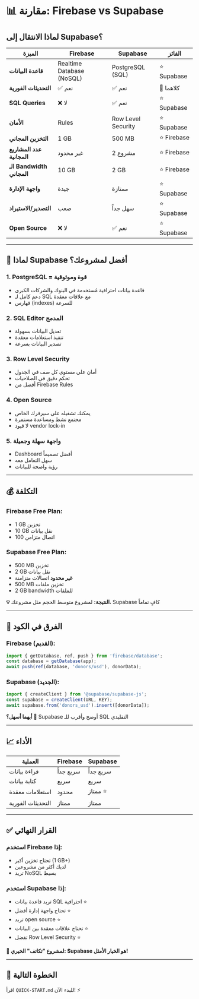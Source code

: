 # 📊 مقارنة: Firebase vs Supabase

## لماذا الانتقال إلى Supabase؟

| الميزة | Firebase | Supabase | الفائز |
|--------|----------|----------|--------|
| **قاعدة البيانات** | Realtime Database (NoSQL) | PostgreSQL (SQL) | ⭐ Supabase |
| **التحديثات الفورية** | ✅ نعم | ✅ نعم | 🤝 كلاهما |
| **SQL Queries** | ❌ لا | ✅ نعم | ⭐ Supabase |
| **الأمان** | Rules | Row Level Security | ⭐ Supabase |
| **التخزين المجاني** | 1 GB | 500 MB | ⭐ Firebase |
| **عدد المشاريع المجانية** | غير محدود | 2 مشروع | ⭐ Firebase |
| **الـ Bandwidth المجاني** | 10 GB | 2 GB | ⭐ Firebase |
| **واجهة الإدارة** | جيدة | ممتازة | ⭐ Supabase |
| **التصدير/الاستيراد** | صعب | سهل جداً | ⭐ Supabase |
| **Open Source** | ❌ لا | ✅ نعم | ⭐ Supabase |

---

## 🎯 لماذا Supabase أفضل لمشروعك؟

### 1. **PostgreSQL = قوة وموثوقية**
- قاعدة بيانات احترافية مُستخدمة في البنوك والشركات الكبرى
- دعم كامل لـ SQL مع علاقات معقدة
- فهارس (indexes) للسرعة

### 2. **SQL Editor المدمج**
- تعديل البيانات بسهولة
- تنفيذ استعلامات معقدة
- تصدير البيانات بسرعة

### 3. **Row Level Security**
- أمان على مستوى كل صف في الجدول
- تحكم دقيق في الصلاحيات
- أفضل من Firebase Rules

### 4. **Open Source**
- يمكنك تشغيله على سيرفرك الخاص
- مجتمع نشط ومساعدة مستمرة
- لا قيود vendor lock-in

### 5. **واجهة سهلة وجميلة**
- Dashboard أفضل تصميماً
- سهل التعامل معه
- رؤية واضحة للبيانات

---

## 💰 التكلفة

### Firebase Free Plan:
- 1 GB تخزين
- 10 GB نقل بيانات
- 100 اتصال متزامن

### Supabase Free Plan:
- 500 MB تخزين
- 2 GB نقل بيانات
- **غير محدود** اتصالات متزامنة
- 500 MB تخزين ملفات
- 2 GB bandwidth للملفات

**💡 النتيجة:** لمشروع متوسط الحجم مثل مشروعك، Supabase كافٍ تماماً

---

## 🔄 الفرق في الكود

### Firebase (القديم):
```javascript
import { getDatabase, ref, push } from 'firebase/database';
const database = getDatabase(app);
await push(ref(database, 'donors/usd'), donorData);
```

### Supabase (الجديد):
```javascript
import { createClient } from '@supabase/supabase-js';
const supabase = createClient(URL, KEY);
await supabase.from('donors_usd').insert([donorData]);
```

**أيهما أسهل؟** 🤔 Supabase أوضح وأقرب للـ SQL التقليدي

---

## 📈 الأداء

| العملية | Firebase | Supabase |
|---------|----------|----------|
| قراءة بيانات | سريع جداً | سريع جداً |
| كتابة بيانات | سريع | سريع |
| استعلامات معقدة | محدود | ممتاز ⭐ |
| التحديثات الفورية | ممتاز | ممتاز |

---

## ✅ القرار النهائي

### استخدم Firebase إذا:
- تحتاج تخزين أكبر (1 GB+)
- لديك أكثر من مشروعين
- تريد NoSQL بسيط

### استخدم Supabase إذا:
- تريد قاعدة بيانات SQL احترافية ⭐
- تحتاج واجهة إدارة أفضل ⭐
- تريد open source ⭐
- تحتاج علاقات معقدة بين البيانات ⭐
- تفضل Row Level Security ⭐

**🎉 لمشروع "تكاتف" الخيري: Supabase هو الخيار الأمثل!**

---

## 🚀 الخطوة التالية

اقرأ `QUICK-START.md` للبدء الآن! ⚡
